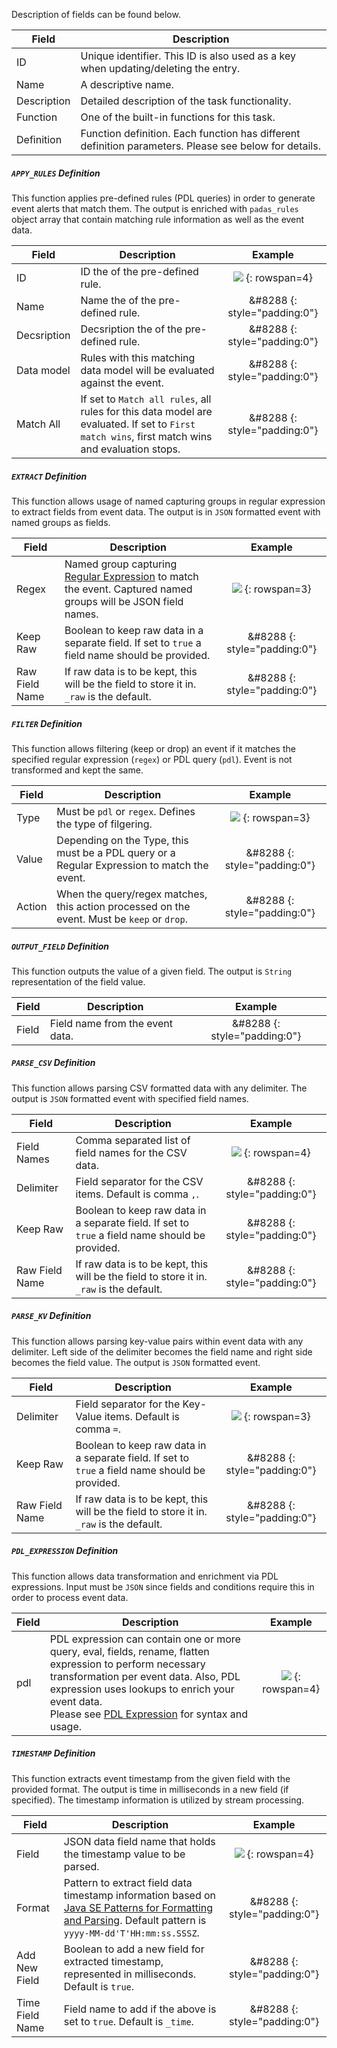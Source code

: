 
Description of fields can be found below.

| Field       | Description                                           |
| -------     | ----------------------------------------------------- |
| ID          | Unique identifier.  This ID is also used as a key when updating/deleting the entry. |
| Name        | A descriptive name.                                   |
| Description | Detailed description of the task functionality.       |
| Function    | One of the built-in functions for this task.        |
| Definition  | Function definition.  Each function has different definition parameters.  Please see below for details. |

##### `APPY_RULES` Definition
This function applies pre-defined rules (PDL queries) in order to generate event alerts that match them.  The output is enriched with `padas_rules` object array that contain matching rule information as well as the event data.

| Field       | Description                                           | Example |
| -------     | ----------------------------------------------------- | :---: |
| ID   | ID the of the pre-defined rule. | <img src="../assets/img/padas_ui_task_apply_rules_example.png" class="img-fluid py-5 w-75"> {: rowspan=4}  |
| Name  | Name the of the pre-defined rule. | &#8288 {: style="padding:0"} |
| Decsription  | Decsription the of the pre-defined rule. | &#8288 {: style="padding:0"} |
| Data model  | Rules with this matching data model will be evaluated against the event. | &#8288 {: style="padding:0"} |
| Match All   | If set to `Match all rules`, all rules for this data model are evaluated.  If set to `First match wins`, first match wins and evaluation stops. | &#8288 {: style="padding:0"} |

##### `EXTRACT` Definition
This function allows usage of named capturing groups in regular expression to extract fields from event data.  The output is in `JSON` formatted event with named groups as fields.

| Field       | Description                                           | Example |
| -------     | ----------------------------------------------------- | :---: |
| Regex       | Named group capturing [Regular Expression](https://docs.oracle.com/javase/8/docs/api/java/util/regex/Pattern.html) to match the event.  Captured named groups will be JSON field names. | <img src="../assets/img/padas_ui_task_extract_example.png" class="img-fluid py-5 w-75"> {: rowspan=3} |
| Keep Raw    | Boolean to keep raw data in a separate field.  If set to `true` a field name should be provided.| &#8288 {: style="padding:0"} |
| Raw Field Name | If raw data is to be kept, this will be the field to store it in. `_raw` is the default.| &#8288 {: style="padding:0"} |

##### `FILTER` Definition
This function allows filtering (keep or drop) an event if it matches the specified regular expression (`regex`) or PDL query (`pdl`).  Event is not transformed and kept the same.

| Field       | Description                                           | Example |
| -------     | ----------------------------------------------------- | :---: |
| Type        | Must be `pdl` or `regex`.  Defines the type of filgering. | <img src="../assets/img/padas_ui_task_filter_example.png" class="img-fluid py-5 w-75"> {: rowspan=3} |
| Value       | Depending on the Type, this must be a PDL query or a Regular Expression to match the event.| &#8288 {: style="padding:0"} |
| Action      | When the query/regex matches, this action processed on the event.  Must be `keep` or `drop`.| &#8288 {: style="padding:0"} |

##### `OUTPUT_FIELD` Definition
This function outputs the value of a given field.  The output is `String` representation of the field value.

| Field       | Description                                           | Example |
| -------     | ----------------------------------------------------- | :---: |
| Field       | Field name from the event data. |  &#8288 {: style="padding:0"} |

##### `PARSE_CSV` Definition
This function allows parsing CSV formatted data with any delimiter.  The output is `JSON` formatted event with specified field names.

| Field       | Description                                           | Example |
| -------     | ----------------------------------------------------- | :---: |
| Field Names | Comma separated list of field names for the CSV data. | <img src="../assets/img/padas_ui_task_parsecsv_example.png" class="img-fluid py-5 w-75"> {: rowspan=4} |
| Delimiter   | Field separator for the CSV items.  Default is comma `,`. | &#8288 {: style="padding:0"} |
| Keep Raw    | Boolean to keep raw data in a separate field.  If set to `true` a field name should be provided.| &#8288 {: style="padding:0"} |
| Raw Field Name | If raw data is to be kept, this will be the field to store it in. `_raw` is the default.| &#8288 {: style="padding:0"} |

##### `PARSE_KV` Definition
This function allows parsing key-value pairs within event data with any delimiter.  Left side of the delimiter becomes the field name and right side becomes the field value.  The output is `JSON` formatted event.

| Field       | Description                                           | Example |
| -------     | ----------------------------------------------------- | :---: |
| Delimiter   | Field separator for the Key-Value items.  Default is comma `=`. | <img src="../assets/img/padas_ui_task_parsekv_example.png" class="img-fluid py-5 w-75"> {: rowspan=3}  |
| Keep Raw    | Boolean to keep raw data in a separate field.  If set to `true` a field name should be provided.| &#8288 {: style="padding:0"} |
| Raw Field Name | If raw data is to be kept, this will be the field to store it in. `_raw` is the default.| &#8288 {: style="padding:0"} |

##### `PDL_EXPRESSION` Definition
This function allows data transformation and enrichment via PDL expressions.  Input must be `JSON` since fields and conditions require this in order to process event data.

| Field       | Description                                           | Example |
| -------     | ----------------------------------------------------- | :---: |
| pdl   | PDL expression can contain one or more query, eval, fields, rename, flatten expression to perform necessary transformation per event data. Also, PDL expression uses lookups to enrich your event data.<br/>Please see [PDL Expression](../pdl-expression) for syntax and usage. | <img src="../assets/img/padas_ui_task_pdl_expressoin_example.png" class="img-fluid py-5 w-75"> {: rowspan=4}  |

##### `TIMESTAMP` Definition
This function extracts event timestamp from the given field with the provided format. The output is time in milliseconds in a new field (if specified).  The timestamp information is utilized by stream processing.

| Field       | Description                                           | Example |
| -------     | ----------------------------------------------------- | :---: |
| Field       | JSON data field name that holds the timestamp value to be parsed. | <img src="../assets/img/padas_ui_task_timestamp_example.png" class="img-fluid py-5 w-75"> {: rowspan=4}  |
| Format      | Pattern to extract field data timestamp information based on [Java SE Patterns for Formatting and Parsing](https://docs.oracle.com/javase/8/docs/api/java/time/format/DateTimeFormatter.html). Default pattern is `yyyy-MM-dd'T'HH:mm:ss.SSSZ`.| &#8288 {: style="padding:0"} |
| Add New Field | Boolean to add a new field for extracted timestamp, represented in milliseconds.  Default is `true`.| &#8288 {: style="padding:0"} |
| Time Field Name | Field name to add if the above is set to `true`. Default is `_time`.| &#8288 {: style="padding:0"} |
